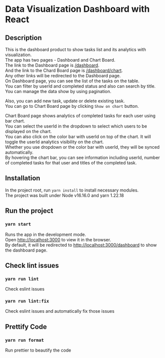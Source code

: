 # Data Visualization Dashboard with React

## Description
This is the dashboard product to show tasks list and its analytics with visualization.\
The app has two pages - Dashboard and Chart Board.\
The link to the Dashboard page is [/dashboard](http://localhost:3000/dashboard).\
And the link to the Chard Board page is [/dashboard/chart](http://localhost:3000/dashboard/chart).\
Any other links will be redirected to the Dashboard page.\
On Dashboard page, you can see the list of the tasks on the table.\
You can filter by userId and completed status and also can search by title.\
You can manage the data show by using pagination.

Also, you can add new task, update or delete existing task.\
You can go to Chart Board page by clicking `Show on chart` button.

Chart Board page shows analytics of completed tasks for each user using bar chart.\
You can select the userId in the dropdown to select which users to be displayed on the chart.\
You can also click on the color bar with userId on top of the chart. It will toggle the userId analytics visibility on the chart.\
Whether you use dropdown or the color bar with userId, they will be synced automatically.\
By hovering the chart bar, you can see information including userId, number of completed tasks for that user and titles of the completed task.

## Installation
In the project root, run `yarn install` to install necessary modules.\
The project was built under Node v16.16.0 and yarn 1.22.18

## Run the project

### `yarn start`

Runs the app in the development mode.\
Open [http://localhost:3000](http://localhost:3000) to view it in the browser.\
By default, it will be redirected to [http://localhost:3000/dashboard](http://localhost:3000/dashboard) to show the dashboard page.

## Check lint issues

### `yarn run lint`
Check eslint issues

### `yarn run lint:fix`
Check eslint issues and automatically fix those issues

## Prettify Code

### `yarn run format`
Run prettier to beautify the code
